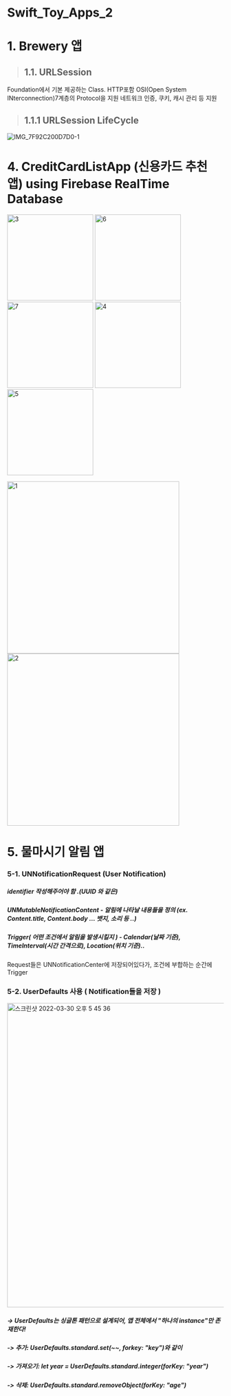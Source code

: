 # Swift_Toy_Apps_2

# 1. Brewery 앱

> ## 1.1. URLSession
Foundation에서 기본 제공하는 Class. HTTP포함 OSI(Open System INterconnection)7계층의 Protocol을 지원
네트워크 인증, 쿠키, 캐시 관리 등 지원 

> ## 1.1.1 URLSession LifeCycle
![IMG_7F92C200D7D0-1](https://user-images.githubusercontent.com/75043852/163135717-6277f074-e57f-48e5-b040-c77073b9b744.jpeg)





# 4. CreditCardListApp (신용카드 추천 앱) using Firebase RealTime Database
<p>
<img width="200" alt="3" src="https://user-images.githubusercontent.com/75043852/160754227-13101c08-2a29-4d65-9c40-bd54350e6f4e.png">
 <img width="200" alt="6" src="https://user-images.githubusercontent.com/75043852/160754502-c8d37544-3bf2-4911-a5e7-94277e789c7a.PNG">
  <img width="200" alt="7" src="https://user-images.githubusercontent.com/75043852/160754591-2113ab7d-03c0-476c-b337-6f9b787372a0.PNG">
 <img width="200" alt="4" src="https://user-images.githubusercontent.com/75043852/160754382-abeeb832-a374-4fb4-adee-6f7b0f82e8af.PNG">
 <img width="200" alt="5" src="https://user-images.githubusercontent.com/75043852/160754467-235dfec6-910e-4130-b809-004622a5af02.PNG">
</p>
<img width="400" alt="1" src="https://user-images.githubusercontent.com/75043852/160754702-cee11c76-9bd4-4a2b-95b6-fbe87ec33999.png">
<img width="400" alt="2" src="https://user-images.githubusercontent.com/75043852/160754708-fed5fbca-afd1-4098-bf28-842dd6371fed.png">

# 5. 물마시기 알림 앱 

### 5-1. UNNotificationRequest (User Notification)

##### identifier 작성해주어야 함 .(UUID 와 같은)
##### UNMutableNotificationContent - 알림에 나타날 내용들을 정의  (ex. Content.title, Content.body ... 뱃지, 소리 등 ..)
##### Trigger( 어떤 조건에서 알림을 발생시킬지 ) - Calendar(날짜 기준), TimeInterval(시간 간격으로), Location(위치 기준)..

Request들은 UNNotificationCenter에 저장되어있다가, 조건에 부합하는 순간에 Trigger

### 5-2. UserDefaults 사용 ( Notification들을 저장 )

<img width="707" alt="스크린샷 2022-03-30 오후 5 45 36" src="https://user-images.githubusercontent.com/75043852/160790624-9d1f2ad9-8179-424d-95b8-7b447b676329.png">

##### -> UserDefaults는 싱글톤 패턴으로 설계되어, 앱 전체에서 "하나의 instance"만 존재한다!
##### -> 추가: UserDefaults.standard.set(~~, forkey: "key")와 같이
##### -> 가져오기: let year = UserDefaults.standard.integer(forKey: "year")
##### -> 삭제: UserDefaults.standard.removeObject(forKey: "age")


